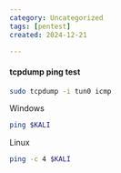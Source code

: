 ```yaml
---
category: Uncategorized
tags: [pentest]
created: 2024-12-21

---
```

#### tcpdump ping test
```bash - kali
sudo tcpdump -i tun0 icmp
```

Windows
```bash - windows
ping $KALI
```

Linux

```bash - windows
ping -c 4 $KALI
```

